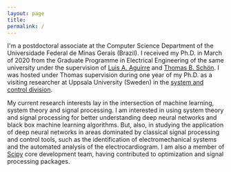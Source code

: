 ```yaml
---
layout: page
title:
permalink: /
---
```



I'm a postdoctoral associate at the Computer Science Department of the Universidade Federal de Minas Gerais (Brazil). I received my Ph.D. in March of 2020 from the Graduate Programme in Electrical Engineering of the same university under the supervision of [Luis A. Aguirre](https://scholar.google.com.br/citations?user=_zkC6_kAAAAJ&hl=en) and [Thomas B. Schön](http://user.it.uu.se/~thosc112/index.html). I was hosted under Thomas supervision during one year of my Ph.D. as a visiting researcher at Uppsala University (Sweden) in the [system and control division](http://www.it.uu.se/research/systems_and_control).

My current research interests lay in the intersection of machine learning, system theory and signal processing. I am interested in using system theory and signal processing for better understanding deep neural networks and black box machine learning algorithms. But, also, in studying the application of deep neural networks in areas dominated by classical signal processing and control tools, such as the identification of electromechanical systems and the automated analysis of the electrocardiogram. I am also a member of [Scipy](https://www.scipy.org/scipylib/index.html) core development 
team, having contributed to optimization and signal processing packages.


